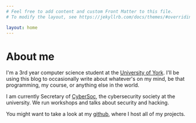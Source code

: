 ```yaml
---
# Feel free to add content and custom Front Matter to this file.
# To modify the layout, see https://jekyllrb.com/docs/themes/#overriding-theme-defaults

layout: home
---
```


# About me
I'm a 3rd year computer science student at the [University of York](https://york.ac.uk). I'll be using this blog to occasionally write about whatever's on my mind, be that programming, my course, or anything else in the world.

I am currently Secretary of [CyberSoc](https://cybersoc.co.uk), the cybersecurity society at the university. We run workshops and talks about security and hacking.

You might want to take a look at my [github](https://github.com/Sciencentistguy), where I host all of my projects.
